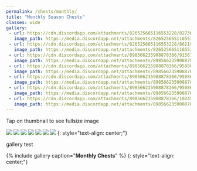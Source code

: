 ```yaml
---
permalink: /chests/monthly/
title: "Monthly Season Chests"
classes: wide
gallery:
 - url: https://cdn.discordapp.com/attachments/826525665116553228/827368664105484318/image0.png
   image_path: https://media.discordapp.net/attachments/826525665116553228/827368664105484318/image0.png?width=199&height=139   
 - url: https://cdn.discordapp.com/attachments/826525665116553228/862197122257518622/IMG_4606.PNG
   image_path: https://media.discordapp.net/attachments/826525665116553228/862197122257518622/IMG_4606.PNG?width=199&height=139   
 - url: https://cdn.discordapp.com/attachments/898566235908878366/915679347795460117/IMG_2275.PNG
   image_path: https://media.discordapp.net/attachments/898566235908878366/915679347795460117/IMG_2275.PNG?width=199&height=139   
 - url: https://cdn.discordapp.com/attachments/898566235908878366/950861153762955414/IMG_4364.PNG
   image_path: https://media.discordapp.net/attachments/898566235908878366/950861153762955414/IMG_4364.PNG?width=199&height=139   
 - url: https://cdn.discordapp.com/attachments/898566235908878366/950861915708620830/IMG_3173.PNG
   image_path: https://media.discordapp.net/attachments/898566235908878366/950861915708620830/IMG_3173.PNG?width=199&height=139   
 - url: https://cdn.discordapp.com/attachments/898566235908878366/950862814350802984/IMG_4063.PNG
   image_path: https://media.discordapp.net/attachments/898566235908878366/950862814350802984/IMG_4063.PNG?width=199&height=139   
 - url: https://cdn.discordapp.com/attachments/898566235908878366/1024589319064785006/IMG_6233.PNG
   image_path: https://media.discordapp.net/attachments/898566235908878366/1024589319064785006/IMG_6233.PNG?width=199&height=139   
---  
```


Tap on thumbnail to see fullsize image

[![](https://media.discordapp.net/attachments/826525665116553228/827368664105484318/image0.png?width=199&height=139)](https://cdn.discordapp.com/attachments/826525665116553228/827368664105484318/image0.png)
[![](https://media.discordapp.net/attachments/826525665116553228/862197122257518622/IMG_4606.PNG?width=199&height=139)](https://cdn.discordapp.com/attachments/826525665116553228/862197122257518622/IMG_4606.PNG)
[![](https://media.discordapp.net/attachments/898566235908878366/915679347795460117/IMG_2275.PNG?width=199&height=139)](https://cdn.discordapp.com/attachments/898566235908878366/915679347795460117/IMG_2275.PNG)
[![](https://media.discordapp.net/attachments/898566235908878366/950861153762955414/IMG_4364.PNG?width=199&height=139)](https://cdn.discordapp.com/attachments/898566235908878366/950861153762955414/IMG_4364.PNG)
[![](https://media.discordapp.net/attachments/898566235908878366/950861915708620830/IMG_3173.PNG?width=199&height=139)](https://cdn.discordapp.com/attachments/898566235908878366/950861915708620830/IMG_3173.PNG)
[![](https://media.discordapp.net/attachments/898566235908878366/950862814350802984/IMG_4063.PNG?width=199&height=139)](https://cdn.discordapp.com/attachments/898566235908878366/950862814350802984/IMG_4063.PNG)
[![](https://media.discordapp.net/attachments/898566235908878366/1024589319064785006/IMG_6233.PNG?width=199&height=139)](https://cdn.discordapp.com/attachments/898566235908878366/1024589319064785006/IMG_6233.PNG)
{: style="text-align: center;"}

gallery test

{% include gallery caption="**Monthly Chests**" %}
{: style="text-align: center;"}
